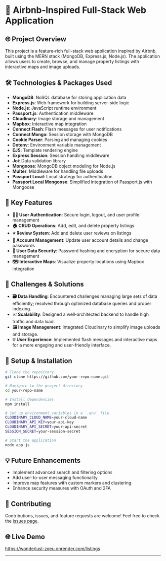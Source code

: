 # 🏡 Airbnb-Inspired Full-Stack Web Application



## 🌐 Project Overview
This project is a feature-rich full-stack web application inspired by Airbnb, built using the MERN stack (MongoDB, Express.js, Node.js). The application allows users to create, browse, and manage property listings with interactive maps and image uploads.

## 🛠️ Technologies & Packages Used
- **MongoDB**: NoSQL database for storing application data
- **Express.js**: Web framework for building server-side logic
- **Node.js**: JavaScript runtime environment
- **Passport.js**: Authentication middleware
- **Cloudinary**: Image storage and management
- **Mapbox**: Interactive map integration
- **Connect Flash**: Flash messages for user notifications
- **Connect Mongo**: Session storage with MongoDB
- **Cookie Parser**: Parsing and managing cookies
- **Dotenv**: Environment variable management
- **EJS**: Template rendering engine
- **Express Session**: Session handling middleware
- **Joi**: Data validation library
- **Mongoose**: MongoDB object modeling for Node.js
- **Multer**: Middleware for handling file uploads
- **Passport Local**: Local strategy for authentication
- **Passport Local Mongoose**: Simplified integration of Passport.js with Mongoose

## 🌟 Key Features
- **🧑‍💻 User Authentication**: Secure login, logout, and user profile management
- **🏠 CRUD Operations**: Add, edit, and delete property listings
- **⭐ Review System**: Add and delete user reviews on listings
- **🔑 Account Management**: Update user account details and change passwords
- **🔐 User Data Security**: Password hashing and encryption for secure data management
- **🗺️ Interactive Maps**: Visualize property locations using Mapbox integration

## 🚧 Challenges & Solutions
- **🗃️ Data Handling**: Encountered challenges managing large sets of data efficiently; resolved through optimized database queries and proper indexing.
- **📈 Scalability**: Designed a well-architected backend to handle high traffic and data load.
- **🖼️ Image Management**: Integrated Cloudinary to simplify image uploads and storage.
- **💡 User Experience**: Implemented flash messages and interactive maps for a more engaging and user-friendly interface.

## 📝 Setup & Installation
```bash
# Clone the repository
git clone https://github.com/your-repo-name.git

# Navigate to the project directory
cd your-repo-name

# Install dependencies
npm install

# Set up environment variables in a `.env` file
CLOUDINARY_CLOUD_NAME=your-cloud-name
CLOUDINARY_API_KEY=your-api-key
CLOUDINARY_API_SECRET=your-api-secret
SESSION_SECRET=your-session-secret

# Start the application
node app.js
```

## 💡 Future Enhancements
- Implement advanced search and filtering options
- Add user-to-user messaging functionality
- Improve map features with custom markers and clustering
- Enhance security measures with OAuth and 2FA

## 🤝 Contributing
Contributions, issues, and feature requests are welcome! Feel free to check the [issues page](https://github.com/your-repo-name/issues).

## 🌐 Live Demo
https://wonderlust-zqeu.onrender.com/listings



---



